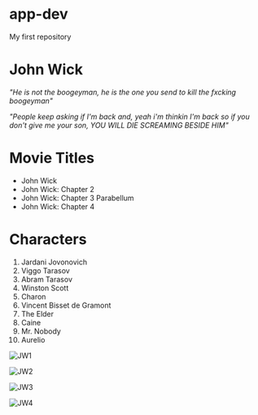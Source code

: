 # app-dev
My first repository
# John Wick  
*"He is not the boogeyman, he is the one you send to kill the fxcking boogeyman"*


*"People keep asking if I'm back and, yeah i'm thinkin I'm back so if you don't give me your son, YOU WILL DIE SCREAMING BESIDE HIM"*

# Movie Titles
- John Wick
- John Wick: Chapter 2
- John Wick: Chapter 3 Parabellum
- John Wick: Chapter 4


# Characters
1. Jardani Jovonovich
2. Viggo Tarasov
3. Abram Tarasov
4. Winston Scott
5. Charon
6. Vincent Bisset de Gramont
7. The Elder
8. Caine
9. Mr. Nobody
10. Aurelio

![JW1](https://github.com/NitoSTI/app-dev/assets/169522920/3ad85396-3b89-4c88-bf06-95663c5cafce)

![JW2](https://github.com/NitoSTI/app-dev/assets/169522920/9b1b53d0-3e73-4ff1-ae35-a5b4121b2667)

![JW3](https://github.com/NitoSTI/app-dev/assets/169522920/d9a28a48-88c3-4313-b842-cf92ee2ba0dd)

![JW4](https://github.com/NitoSTI/app-dev/assets/169522920/4d7f87cf-df14-4e3b-a55d-7a500396650c)
